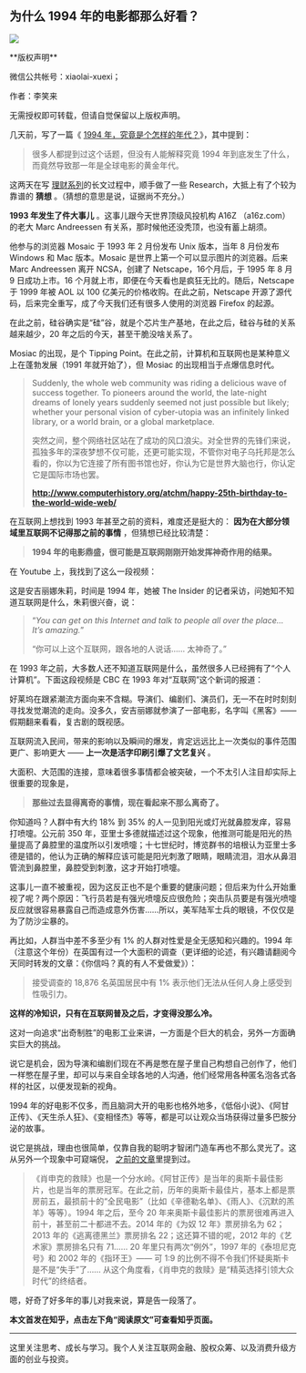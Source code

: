 ## 为什么 1994 年的电影都那么好看？
 ![](http://mmbiz.qpic.cn/mmbiz/BDcu2rMySico8jDoadRrr92MZFrn01wQeGfVRjCjFD4v6DFkDccxppL2URto5ejTXTNpNuU2DhToV5uTFKFSVMg/640?wx_fmt=jpeg&wxfrom=5)
<head><meta http-equiv="Content-Type" content="text/html; charset=utf-8"></head>
 **版权声明**

微信公共帐号：xiaolai-xuexi；

作者：李笑来

无需授权即可转载，但请自觉保留以上版权声明。

几天前，写了一篇《 [1994 年，究竟是个怎样的年代？](http://mp.weixin.qq.com/s?__biz=MzAxNzI4MTMwMw==&mid=210869131&idx=2&sn=e1c7572a05716bd675722a066d5ae357&scene=21#wechat_redirect)》，其中提到：

> 很多人都提到过这个话题，但没有人能解释究竟 1994 年到底发生了什么，而竟然导致那一年是全球电影的黄金年代。

这两天在写 [理财系列](http://mp.weixin.qq.com/s?__biz=MzAxNzI4MTMwMw==&mid=210879361&idx=1&sn=9488460e9f6b8f95255f1d037a1925b6&scene=21#wechat_redirect)的长文过程中，顺手做了一些 Research，大抵上有了个较为靠谱的 **猜想** 。（猜想的意思是说，证据尚不充分。）

**1993 年发生了件大事儿** 。这事儿跟今天世界顶级风投机构 A16Z （a16z.com）的老大 Marc Andreessen 有关系，那时候他还没秃顶，也没有蓄上胡须。



他参与的浏览器 Mosaic 于 1993 年 2 月份发布 Unix 版本，当年 8 月份发布 Windows 和 Mac 版本。Mosaic 是世界上第一个可以显示图片的浏览器。后来 Marc Andreessen 离开 NCSA，创建了 Netscape，16个月后，于 1995 年 8 月 9 日成功上市。16 个月就上市，即便在今天看也是疯狂无比的。随后，Netscape 于 1999 年被 AOL 以 100 亿美元的价格收购。在此之前，Netscape 开源了源代码，后来完全重写，成了今天我们还有很多人使用的浏览器 Firefox 的起源。



在此之前，硅谷确实是“硅”谷，就是个芯片生产基地，在此之后，硅谷与硅的关系越来越少，20 年之后的今天，甚至干脆没啥关系了。

Mosiac 的出现，是个 Tipping Point。在此之前，计算机和互联网也是某种意义上在蓬勃发展（1991 年就开始了），但 Mosiac 的出现相当于点爆信息时代。

> Suddenly, the whole web community was riding a delicious wave of success together. To pioneers around the world, the late-night dreams of lonely years suddenly seemed not just possible but likely; whether your personal vision of cyber-utopia was an infinitely linked library, or a world brain, or a global marketplace.
> 
> 突然之间，整个网络社区站在了成功的风口浪尖。对全世界的先锋们来说，孤独多年的深夜梦想不仅可能，还更可能实现，不管你对电子乌托邦是怎么看的，你以为它连接了所有图书馆也好，你认为它是世界大脑也行，你认定它是国际市场也罢。
> 
> **http://www.computerhistory.org/atchm/happy-25th-birthday-to-the-world-wide-web/**

在互联网上想找到 1993 年甚至之前的资料，难度还是挺大的： **因为在大部分领域里互联网不记得那之前的事情** ，但猜想已经比较清楚：

> **1994 年的电影鼎盛，很可能是互联网刚刚开始发挥神奇作用的结果。**

在 Youtube 上，我找到了这么一段视频：



这是安吉丽娜朱莉，时间是 1994 年，她被 The Insider 的记者采访，问她知不知道互联网是什么，朱莉很兴奋，说：

> “_You can get on this Internet and talk to people all over the place… It’s amazing._”
> 
> “你可以上这个互联网，跟各地的人说话…… 太神奇了。”

在 1993 年之前，大多数人还不知道互联网是什么，虽然很多人已经拥有了“个人计算机”。下面这段视频是 CBC 在 1993 年对“互联网”这个新词的报道：



好莱坞在跟紧潮流方面向来不含糊。导演们、编剧们、演员们，无一不在时时刻刻寻找发觉潮流的走向。没多久，安吉丽娜就参演了一部电影，名字叫《黑客》——假期翻来看看，复古剧的既视感。



互联网流入民间，带来的影响以及瞬间的爆发，肯定远远比上一次类似的事件范围更广、影响更大 —— **上一次是活字印刷引爆了文艺复兴** 。

大面积、大范围的连接，意味着很多事情都会被突破，一个不太引人注目却实际上很重要的现象是，

> **那些过去显得离奇的事情，现在看起来不那么离奇了。**

你知道吗？人群中有大约 18% 到 35% 的人一见到阳光或灯光就鼻腔发痒，容易打喷嚏。公元前 350 年，亚里士多德就描述过这个现象，他推测可能是阳光的热量提高了鼻腔里的温度所以引发喷嚏；十七世纪时，博览群书的培根认为亚里士多德是错的，他认为正确的解释应该可能是阳光刺激了眼睛，眼睛流泪，泪水从鼻泪管流到鼻腔里，鼻腔受到刺激，这才开始打喷嚏。

这事儿一直不被重视，因为这反正也不是个重要的健康问题；但后来为什么开始重视了呢？两个原因：飞行员若是有强光喷嚏反应很危险；突击队员要是有强光喷嚏反应就很容易暴露自己而造成意外伤害……所以，美军陆军士兵的眼镜，不仅仅是为了防沙尘暴的。



再比如，人群当中差不多至少有 1% 的人群对性爱是全无感知和兴趣的。1994 年（注意这个年份）在英国有过一个大面积的调查（更详细的论述，有兴趣请翻阅今天同时转发的文章：《你信吗？真的有人不爱做爱》）：

> 接受调查的 18,876 名英国居民中有 1% 表示他们无法从任何人身上感受到性吸引力。

**这样的冷知识，只有在互联网普及之后，才变得没那么冷。**

这对一向追求“出奇制胜”的电影工业来讲，一方面是个巨大的机会，另外一方面确实巨大的挑战。

说它是机会，因为导演和编剧们现在不再是憋在屋子里自己构想自己创作了，他们一样憋在屋子里，却可以与来自全球各地的人沟通，他们经常用各种匿名泡各式各样的社区，以便发现新的视角。

1994 年的好电影不仅多，而且脑洞大开的电影也格外地多，《低俗小说》、《阿甘正传》、《天生杀人狂》、《变相怪杰》等等，都是可以让观众当场获得过量多巴胺分泌的故事。

说它是挑战，理由也很简单，仅靠自我的聪明才智闭门造车再也不那么灵光了。这从另外一个现象中可窥端倪， [之前的文章](http://mp.weixin.qq.com/s?__biz=MzAxNzI4MTMwMw==&mid=210869131&idx=1&sn=88eb35ac224deb82ae01bdeea9c38aea&scene=21#wechat_redirect)里提到过。

> 《肖申克的救赎》也是一个分水岭。《阿甘正传》是当年的奥斯卡最佳影片，也是当年的票房冠军。在此之前，历年的奥斯卡最佳片，基本上都是票房前五，最损前十的“全民电影”（比如《辛德勒名单》、《雨人》、《沉默的羔羊》等等）。1994 年之后，至今 20 年来奥斯卡最佳影片的票房很难再进入前十，甚至前二十都进不去。2014 年的《为奴 12 年》票房排名为 62；2013 年的《逃离德黑兰》票房排名 22；这还算不错的呢，2012 年的《艺术家》票房排名只有 71…… 20 年里只有两次“例外”，1997 年的《泰坦尼克号》和 2002 年的《指环王》—— 可 1:9 的比例不得不令我们怀疑奥斯卡是不是“失手”了…… 从这个角度看，《肖申克的救赎》是“精英选择引领大众时代”的终结者。

嗯，好奇了好多年的事儿对我来说，算是告一段落了。

**本文首发在知乎，点击左下角“阅读原文”可查看知乎页面。**

* * *

这里关注思考、成长与学习。我个人关注互联网金融、股权众筹、以及消费升级方面的创业与投资。



